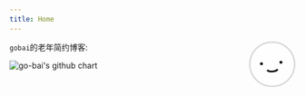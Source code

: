 ```yaml
---
title: Home
---
```


[<img src="/imgs/avatar.jpg" style="max-width:15%;min-width:40px;float:right;border-radius: 50%;border-style:solid;border-color:rgba(27,31,36,0.15)" alt="gobai's Github Repo" />](https://github.com/go-bai)


`gobai`的老年简约博客:

<img src="http://ghchart.rshah.org/go-bai" alt="go-bai's github chart" />